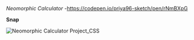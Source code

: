 *Neomorphic Calculator* -https://codepen.io/priya96-sketch/pen/rNmBXpG


**Snap**

![Neomorphic Calculator Project_CSS](https://user-images.githubusercontent.com/62085086/148417684-b25e62e7-17e1-4a12-b153-071b000248f0.jpg)

